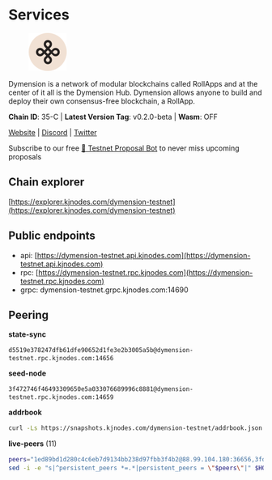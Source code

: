 # Services

<figure><img src="https://raw.githubusercontent.com/kj89/cosmos-images/main/logos/dymension.png" alt=""><figcaption></figcaption></figure>

Dymension is a network of modular blockchains called RollApps  and at the center of it all is the Dymension Hub. Dymension  allows anyone to build and deploy their own consensus-free blockchain, a RollApp.

**Chain ID**: 35-C | **Latest Version Tag**: v0.2.0-beta | **Wasm**: OFF

[Website](https://dymension.xyz/) | [Discord](https://discord.gg/dymension) | [Twitter](https://twitter.com/dymensionXYZ)



Subscribe to our free [🤖 Testnet Proposal Bot](https://t.me/kjnodes_testnet_proposal_bot) to never miss upcoming proposals


## Chain explorer
[https://explorer.kjnodes.com/dymension-testnet](https://explorer.kjnodes.com/dymension-testnet)

## Public endpoints

* api: [https://dymension-testnet.api.kjnodes.com](https://dymension-testnet.api.kjnodes.com)
* rpc: [https://dymension-testnet.rpc.kjnodes.com](https://dymension-testnet.rpc.kjnodes.com)
* grpc: dymension-testnet.grpc.kjnodes.com:14690

## Peering

**state-sync**

```text
d5519e378247dfb61dfe90652d1fe3e2b3005a5b@dymension-testnet.rpc.kjnodes.com:14656
```

**seed-node**

```text
3f472746f46493309650e5a033076689996c8881@dymension-testnet.rpc.kjnodes.com:14659
```

**addrbook**
```bash
curl -Ls https://snapshots.kjnodes.com/dymension-testnet/addrbook.json > $HOME/.dymension/config/addrbook.json
```

**live-peers** (11)
```bash
peers="1ed89bd1d280c4c6eb7d9134bb238d97fbb3f4b2@88.99.104.180:36656,3fdba29b1d02066f6406c611e1ae42e9ec76bbf2@185.197.194.227:26656,d5519e378247dfb61dfe90652d1fe3e2b3005a5b@65.109.68.190:14656,e4dec3315020ac14bc82e6f4b0696d1b0f65d999@138.201.204.5:40656,513557be25d2edc51481be90c808f72cd662e1d2@167.235.250.107:26656,7555547f1a8be4706d80312b0f6383d1a7fb546e@167.235.7.34:45656,d4a66d01b1d109d842a7f1d51f541033c653ea03@116.202.227.117:46656,48ea1c8c62e9eb193a317096339b22f4a4452c8c@185.144.99.22:26656,11fe4c887e890c03cd109f61e8a80ecb77873013@134.209.184.190:26656,877f82353e8cd6e2586ea37a6d16064eae081a74@192.95.30.128:31656,8c4da005c8a68682402293f951449f042e6f3dbf@164.92.190.234:21456"
sed -i -e "s|^persistent_peers *=.*|persistent_peers = \"$peers\"|" $HOME/.dymension/config/config.toml
```
